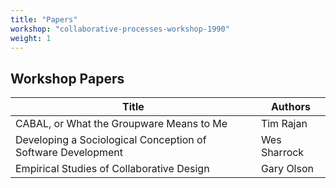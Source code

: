 ```yaml
---
title: "Papers" 
workshop: "collaborative-processes-workshop-1990"
weight: 1
---
```


## Workshop Papers

|Title|Authors|
|--- |--- |
|CABAL, or What the Groupware Means to Me|Tim  Rajan|
|Developing a Sociological Conception of Software Development|Wes  Sharrock|
|Empirical Studies of Collaborative Design|Gary  Olson|
